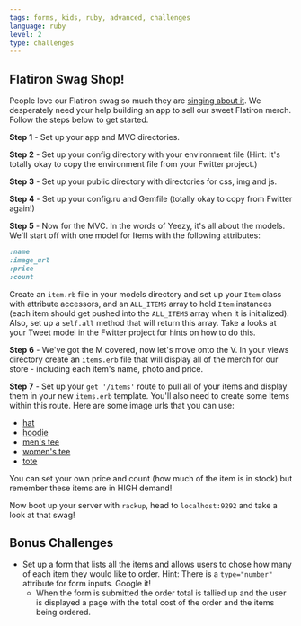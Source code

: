 ```yaml
---
tags: forms, kids, ruby, advanced, challenges
language: ruby
level: 2
type: challenges
---
```


## Flatiron Swag Shop!

People love our Flatiron swag so much they are [singing about it](https://docs.google.com/a/flatironschool.com/file/d/0B_qWLnYbXOdPS2tMbHVpOG1GUVE/edit). We desperately need your help building an app to sell our sweet Flatiron merch. Follow the steps below to get started.

**Step 1** - Set up your app and MVC directories.

**Step 2** - Set up your config directory with your environment file (Hint: It's totally okay to copy the environment file from your Fwitter project.)

**Step 3** - Set up your public directory with directories for css, img and js.

**Step 4** - Set up your config.ru and Gemfile (totally okay to copy from Fwitter again!)

**Step 5** - Now for the MVC. In the words of Yeezy, it's all about the models. We'll start off with one model for Items with the following attributes:

```ruby
:name
:image_url 
:price
:count
```

Create an `item.rb` file in your models directory and set up your `Item` class with attribute accessors, and an `ALL_ITEMS` array to hold `Item` instances (each item should get pushed into the `ALL_ITEMS` array when it is initialized). Also, set up a `self.all` method that will return this array. Take a looks at your Tweet model in the Fwitter project for hints on how to do this.

**Step 6** - We've got the M covered, now let's move onto the V. In your views directory create an `items.erb` file that will display all of the merch for our store - including each item's name, photo and price.

**Step 7** - Set up your `get '/items'` route to pull all of your items and display them in your new `items.erb` template. You'll also need to create some Items within this route. Here are some image urls that you can use:

+ [hat](https://s3.amazonaws.com/after-school-assets/flatiron-swag-store-lab/flatiron_hat.jpg)
+ [hoodie](https://s3.amazonaws.com/after-school-assets/flatiron-swag-store-lab/flatiron_hoodie.jpg)
+ [men's tee](https://s3.amazonaws.com/after-school-assets/flatiron-swag-store-lab/flatiron_tee_m.jpg)
+ [women's tee](https://s3.amazonaws.com/after-school-assets/flatiron-swag-store-lab/flatiron_tee_w.jpg)
+ [tote](https://s3.amazonaws.com/after-school-assets/flatiron-swag-store-lab/flatiron_tote.jpg)

You can set your own price and count (how much of the item is in stock) but remember these items are in HIGH demand! 

Now boot up your server with `rackup`, head to `localhost:9292` and take a look at that swag!

## Bonus Challenges
+ Set up a form that lists all the items and allows users to chose how many of each item they would like to order. Hint: There is a `type="number"` attribute for form inputs. Google it! 
  * When the form is submitted the order total is tallied up and the user is displayed a page with the total cost of the order and the items being ordered.
